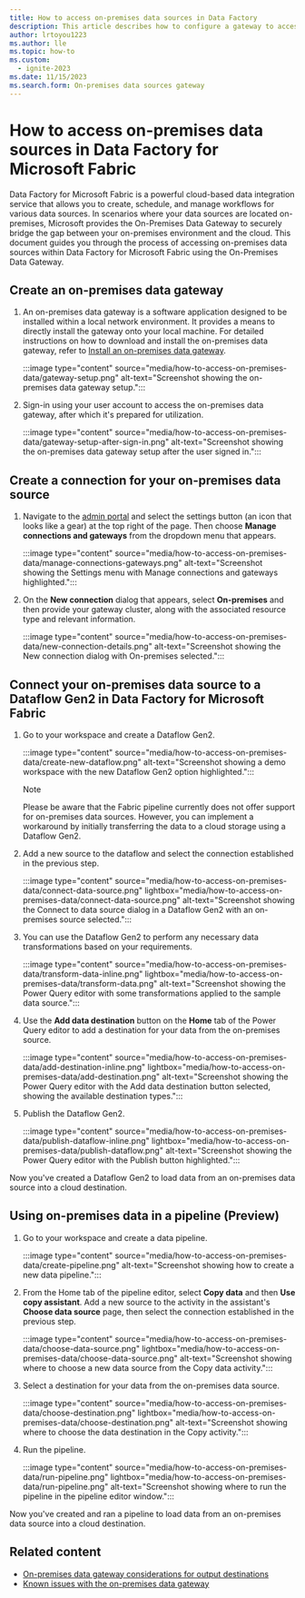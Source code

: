 ```yaml
---
title: How to access on-premises data sources in Data Factory
description: This article describes how to configure a gateway to access on-premises data sources from Data Factory for Microsoft Fabric.
author: lrtoyou1223
ms.author: lle
ms.topic: how-to
ms.custom:
  - ignite-2023
ms.date: 11/15/2023
ms.search.form: On-premises data sources gateway
---
```


# How to access on-premises data sources in Data Factory for Microsoft Fabric

Data Factory for Microsoft Fabric is a powerful cloud-based data integration service that allows you to create, schedule, and manage workflows for various data sources. In scenarios where your data sources are located on-premises, Microsoft provides the On-Premises Data Gateway to securely bridge the gap between your on-premises environment and the cloud. This document guides you through the process of accessing on-premises data sources within Data Factory for Microsoft Fabric using the On-Premises Data Gateway.

## Create an on-premises data gateway

1. An on-premises data gateway is a software application designed to be installed within a local network environment. It provides a means to directly install the gateway onto your local machine. For detailed instructions on how to download and install the on-premises data gateway, refer to [Install an on-premises data gateway](/data-integration/gateway/service-gateway-install).

   :::image type="content" source="media/how-to-access-on-premises-data/gateway-setup.png" alt-text="Screenshot showing the on-premises data gateway setup.":::

1. Sign-in using your user account to access the on-premises data gateway, after which it's prepared for utilization.

   :::image type="content" source="media/how-to-access-on-premises-data/gateway-setup-after-sign-in.png" alt-text="Screenshot showing the on-premises data gateway setup after the user signed in.":::

## Create a connection for your on-premises data source

1. Navigate to the [admin portal](https://app.powerbi.com) and select the settings button (an icon that looks like a gear) at the top right of the page. Then choose **Manage connections and gateways** from the dropdown menu that appears.

   :::image type="content" source="media/how-to-access-on-premises-data/manage-connections-gateways.png" alt-text="Screenshot showing the Settings menu with Manage connections and gateways highlighted.":::

1. On the **New connection** dialog that appears, select **On-premises** and then provide your gateway cluster, along with the associated resource type and relevant information.

   :::image type="content" source="media/how-to-access-on-premises-data/new-connection-details.png" alt-text="Screenshot showing the New connection dialog with On-premises selected.":::

## Connect your on-premises data source to a Dataflow Gen2 in Data Factory for Microsoft Fabric

1. Go to your workspace and create a Dataflow Gen2.

   :::image type="content" source="media/how-to-access-on-premises-data/create-new-dataflow.png" alt-text="Screenshot showing a demo workspace with the new Dataflow Gen2 option highlighted.":::

   > [!NOTE]
   > Please be aware that the Fabric pipeline currently does not offer support for on-premises data sources. However, you can implement a workaround by initially transferring the data to a cloud storage using a Dataflow Gen2.

1. Add a new source to the dataflow and select the connection established in the previous step.

   :::image type="content" source="media/how-to-access-on-premises-data/connect-data-source.png" lightbox="media/how-to-access-on-premises-data/connect-data-source.png" alt-text="Screenshot showing the Connect to data source dialog in a Dataflow Gen2 with an on-premises source selected.":::

1. You can use the Dataflow Gen2 to perform any necessary data transformations based on your requirements.

   :::image type="content" source="media/how-to-access-on-premises-data/transform-data-inline.png" lightbox="media/how-to-access-on-premises-data/transform-data.png" alt-text="Screenshot showing the Power Query editor with some transformations applied to the sample data source.":::

1. Use the **Add data destination** button on the **Home** tab of the Power Query editor to add a destination for your data from the on-premises source.

   :::image type="content" source="media/how-to-access-on-premises-data/add-destination-inline.png" lightbox="media/how-to-access-on-premises-data/add-destination.png" alt-text="Screenshot showing the Power Query editor with the Add data destination button selected, showing the available destination types.":::

1. Publish the Dataflow Gen2.

   :::image type="content" source="media/how-to-access-on-premises-data/publish-dataflow-inline.png" lightbox="media/how-to-access-on-premises-data/publish-dataflow.png" alt-text="Screenshot showing the Power Query editor with the Publish button highlighted.":::

Now you've created a Dataflow Gen2 to load data from an on-premises data source into a cloud destination.

## Using on-premises data in a pipeline (Preview)

1. Go to your workspace and create a data pipeline.

   :::image type="content" source="media/how-to-access-on-premises-data/create-pipeline.png" alt-text="Screenshot showing how to create a new data pipeline.":::

1. From the Home tab of the pipeline editor, select **Copy data** and then **Use copy assistant**. Add a new source to the activity in the assistant's **Choose data source** page, then select the connection established in the previous step.

   :::image type="content" source="media/how-to-access-on-premises-data/choose-data-source.png" lightbox="media/how-to-access-on-premises-data/choose-data-source.png" alt-text="Screenshot showing where to choose a new data source from the Copy data activity.":::

1. Select a destination for your data from the on-premises data source.

   :::image type="content" source="media/how-to-access-on-premises-data/choose-destination.png" lightbox="media/how-to-access-on-premises-data/choose-destination.png" alt-text="Screenshot showing where to choose the data destination in the Copy activity.":::

1. Run the pipeline.

   :::image type="content" source="media/how-to-access-on-premises-data/run-pipeline.png" lightbox="media/how-to-access-on-premises-data/run-pipeline.png" alt-text="Screenshot showing where to run the pipeline in the pipeline editor window.":::

Now you've created and ran a pipeline to load data from an on-premises data source into a cloud destination.

## Related content

- [On-premises data gateway considerations for output destinations](gateway-considerations-output-destinations.md)
- [Known issues with the on-premises data gateway](known-issue-gateway.md)
